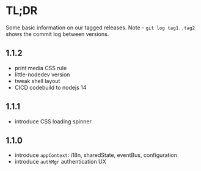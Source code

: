 # TL;DR

Some basic information on our tagged releases.
Note - `git log tag1..tag2` shows the commit log between versions.

## 1.1.2

* print media CSS rule
* little-nodedev version
* tweak shell layout
* CICD codebuild to nodejs 14

## 1.1.1

* introduce CSS loading spinner

## 1.1.0

* introduce `appContext`: i18n, sharedState, eventBus, configuration
* introduce `authMgr` authentication UX
